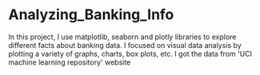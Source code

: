 # Analyzing_Banking_Info

In this project, I use matplotlib, seaborn and plotly libraries to explore different facts about banking data.
I focused on visual data analysis by plotting a variety of graphs, charts, box plots, etc.
I got the data from 'UCI machine learning repository' website
